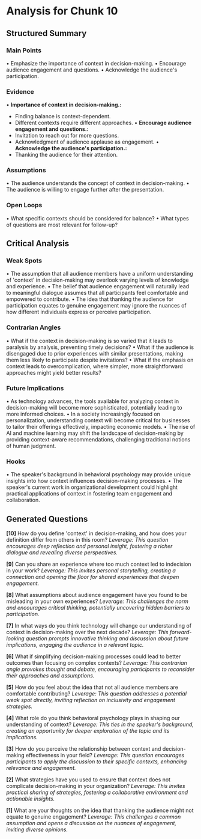 # Analysis for Chunk 10

## Structured Summary

### Main Points
• Emphasize the importance of context in decision-making.
• Encourage audience engagement and questions.
• Acknowledge the audience's participation.

### Evidence
• **Importance of context in decision-making.:**
  - Finding balance is context-dependent.
  - Different contexts require different approaches.
• **Encourage audience engagement and questions.:**
  - Invitation to reach out for more questions.
  - Acknowledgment of audience applause as engagement.
• **Acknowledge the audience's participation.:**
  - Thanking the audience for their attention.

### Assumptions
• The audience understands the concept of context in decision-making.
• The audience is willing to engage further after the presentation.

### Open Loops
• What specific contexts should be considered for balance?
• What types of questions are most relevant for follow-up?

## Critical Analysis

### Weak Spots
• The assumption that all audience members have a uniform understanding of 'context' in decision-making may overlook varying levels of knowledge and experience.
• The belief that audience engagement will naturally lead to meaningful dialogue assumes that all participants feel comfortable and empowered to contribute.
• The idea that thanking the audience for participation equates to genuine engagement may ignore the nuances of how different individuals express or perceive participation.

### Contrarian Angles
• What if the context in decision-making is so varied that it leads to paralysis by analysis, preventing timely decisions?
• What if the audience is disengaged due to prior experiences with similar presentations, making them less likely to participate despite invitations?
• What if the emphasis on context leads to overcomplication, where simpler, more straightforward approaches might yield better results?

### Future Implications
• As technology advances, the tools available for analyzing context in decision-making will become more sophisticated, potentially leading to more informed choices.
• In a society increasingly focused on personalization, understanding context will become critical for businesses to tailor their offerings effectively, impacting economic models.
• The rise of AI and machine learning may shift the landscape of decision-making by providing context-aware recommendations, challenging traditional notions of human judgment.

### Hooks
• The speaker's background in behavioral psychology may provide unique insights into how context influences decision-making processes.
• The speaker's current work in organizational development could highlight practical applications of context in fostering team engagement and collaboration.

## Generated Questions

**[10]** How do you define 'context' in decision-making, and how does your definition differ from others in this room?
*Leverage: This question encourages deep reflection and personal insight, fostering a richer dialogue and revealing diverse perspectives.*

**[9]** Can you share an experience where too much context led to indecision in your work?
*Leverage: This invites personal storytelling, creating a connection and opening the floor for shared experiences that deepen engagement.*

**[8]** What assumptions about audience engagement have you found to be misleading in your own experiences?
*Leverage: This challenges the norm and encourages critical thinking, potentially uncovering hidden barriers to participation.*

**[7]** In what ways do you think technology will change our understanding of context in decision-making over the next decade?
*Leverage: This forward-looking question prompts innovative thinking and discussion about future implications, engaging the audience in a relevant topic.*

**[6]** What if simplifying decision-making processes could lead to better outcomes than focusing on complex contexts?
*Leverage: This contrarian angle provokes thought and debate, encouraging participants to reconsider their approaches and assumptions.*

**[5]** How do you feel about the idea that not all audience members are comfortable contributing?
*Leverage: This question addresses a potential weak spot directly, inviting reflection on inclusivity and engagement strategies.*

**[4]** What role do you think behavioral psychology plays in shaping our understanding of context?
*Leverage: This ties in the speaker's background, creating an opportunity for deeper exploration of the topic and its implications.*

**[3]** How do you perceive the relationship between context and decision-making effectiveness in your field?
*Leverage: This question encourages participants to apply the discussion to their specific contexts, enhancing relevance and engagement.*

**[2]** What strategies have you used to ensure that context does not complicate decision-making in your organization?
*Leverage: This invites practical sharing of strategies, fostering a collaborative environment and actionable insights.*

**[1]** What are your thoughts on the idea that thanking the audience might not equate to genuine engagement?
*Leverage: This challenges a common assumption and opens a discussion on the nuances of engagement, inviting diverse opinions.*

